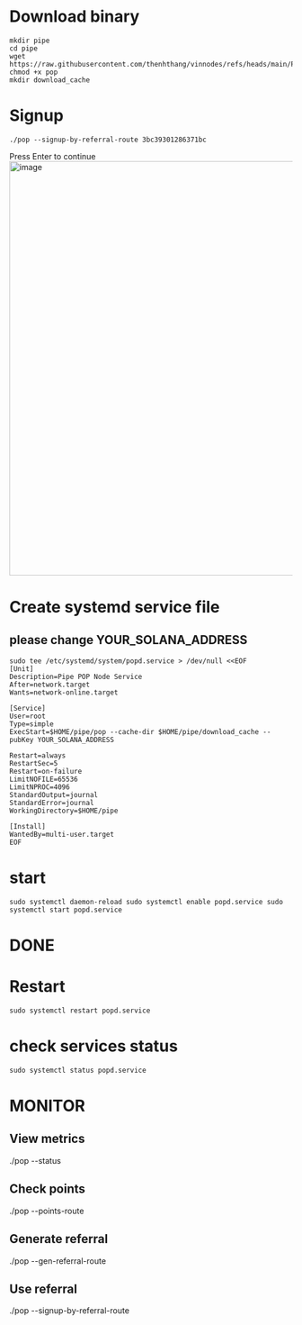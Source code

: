 # Download binary
```
mkdir pipe
cd pipe
wget https://raw.githubusercontent.com/thenhthang/vinnodes/refs/heads/main/Pipe/binary/pop
chmod +x pop
mkdir download_cache
```
# Signup
```
./pop --signup-by-referral-route 3bc39301286371bc
```
Press Enter to continue
<img width="736" alt="image" src="https://github.com/user-attachments/assets/8fb14d4c-b310-4def-afb7-7a585b4f873a" />

# Create systemd service file
## please change YOUR_SOLANA_ADDRESS
```
sudo tee /etc/systemd/system/popd.service > /dev/null <<EOF
[Unit]
Description=Pipe POP Node Service
After=network.target
Wants=network-online.target

[Service]
User=root
Type=simple
ExecStart=$HOME/pipe/pop --cache-dir $HOME/pipe/download_cache --pubKey YOUR_SOLANA_ADDRESS

Restart=always
RestartSec=5
Restart=on-failure
LimitNOFILE=65536
LimitNPROC=4096
StandardOutput=journal
StandardError=journal
WorkingDirectory=$HOME/pipe

[Install]
WantedBy=multi-user.target
EOF
```
# start
``
sudo systemctl daemon-reload
sudo systemctl enable popd.service
sudo systemctl start popd.service
``
# DONE

# Restart
```
sudo systemctl restart popd.service
```
# check services status
```
sudo systemctl status popd.service
```
# MONITOR
## View metrics
./pop --status

## Check points
./pop --points-route

## Generate referral
./pop --gen-referral-route

## Use referral
./pop --signup-by-referral-route <CODE>

